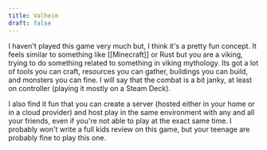 ```yaml
---
title: Valheim
draft: false
---
```

I haven't played this game very much but, I think it's a pretty fun concept. It feels similar to something like [[Minecraft]] or Rust but you are a viking, trying to do something related to something in viking mythology. Its got a lot of tools you can craft, resources you can gather, buildings you can build, and monsters you can fine. I will say that the combat is a bit janky, at least on controller (playing it mostly on a Steam Deck).

I also find it fun that you can create a server (hosted either in your home or in a cloud provider) and host play in the same environment with any and all your friends, even if you're not able to play at the exact same time. I probably won't write a full kids review on this game, but your teenage are probably fine to play this one. 